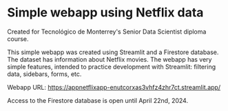 # Simple webapp using Netflix data

Created for Tecnológico de Monterrey's Senior Data Scientist diploma course.

This simple webapp was created using Streamlit and a Firestore database. The dataset has information about Netflix movies.
The webapp has very simple features, intended to practice development with Streamlit: filtering data, sidebars, forms, etc.

Webapp URL: https://appnetflixapp-enutcorxas3vhfz4zhr7ct.streamlit.app/

Access to the Firestore database is open until April 22nd, 2024.
